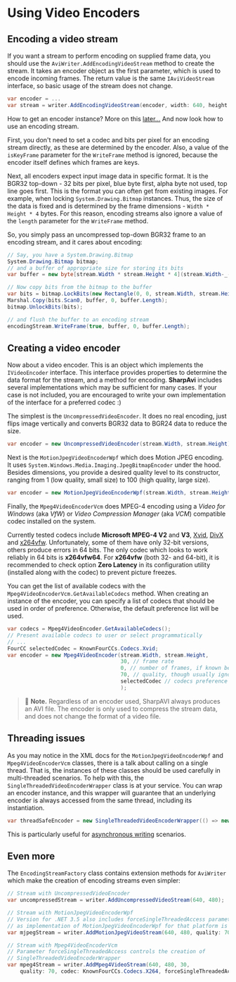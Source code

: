 # Using Video Encoders

## Encoding a video stream

If you want a stream to perform encoding on supplied frame data, you should use the `AviWriter.AddEncodingVideoStream` method to create the stream. It takes an encoder object as the first parameter, which is used to encode incoming frames. The return value is the same `IAviVideoStream` interface, so basic usage of the stream does not change.
```cs
var encoder = ...
var stream = writer.AddEncodingVideoStream(encoder, width: 640, height: 480);
```

How to get an encoder instance? More on this [later...](#creating-a-video-encoder) And now look how to use an encoding stream.

First, you don't need to set a codec and bits per pixel for an encoding stream directly, as these are determined by the encoder. Also, a value of the `isKeyFrame` parameter for the `WriteFrame` method is ignored, because the encoder itself defines which frames are keys.

Next, all encoders expect input image data in specific format. It is the BGR32 top-down - 32 bits per pixel, blue byte first, alpha byte not used, top line goes first. This is the format you can often get from existing images. For example, when locking `System.Drawing.Bitmap` instances. Thus, the size of the data is fixed and is determined by the frame dimensions - `Width * Height * 4` bytes. For this reason, encoding streams also ignore a value of the `length` parameter for the `WriteFrame` method.

So, you simply pass an uncompressed top-down BGR32 frame to an encoding stream, and it cares about encoding:
```cs
// Say, you have a System.Drawing.Bitmap
System.Drawing.Bitmap bitmap;
// and a buffer of appropriate size for storing its bits
var buffer = new byte[stream.Width * stream.Height * 4](stream.Width-_-stream.Height-_-4);

// Now copy bits from the bitmap to the buffer
var bits = bitmap.LockBits(new Rectangle(0, 0, stream.Width, stream.Height), ImageLockMode.ReadOnly, PixelFormat.Format32bppRgb);
Marshal.Copy(bits.Scan0, buffer, 0, buffer.Length);
bitmap.UnlockBits(bits);

// and flush the buffer to an encoding stream
encodingStream.WriteFrame(true, buffer, 0, buffer.Length);
```

## Creating a video encoder

Now about a video encoder. This is an object which implements the `IVideoEncoder` interface. This interface provides properties to determine the data format for the stream, and a method for encoding. **SharpAvi** includes several implementations which may be sufficient for many cases. If your case is not included, you are encouraged to write your own implementation of the interface for a preferred codec :)

The simplest is the `UncompressedVideoEncoder`. It does no real encoding, just flips image vertically and converts BGR32 data to BGR24 data to reduce the size.
```cs
var encoder = new UncompressedVideoEncoder(stream.Width, stream.Height);
```

Next is the `MotionJpegVideoEncoderWpf` which does Motion JPEG encoding. It uses `System.Windows.Media.Imaging.JpegBitmapEncoder` under the hood. Besides dimensions, you provide a desired quality level to its constructor, ranging from 1 (low quality, small size) to 100 (high quality, large size).
```cs
var encoder = new MotionJpegVideoEncoderWpf(stream.Width, stream.Height, 70);
```

Finally, the `Mpeg4VideoEncoderVcm` does MPEG-4 encoding using a _Video for Windows_ (aka _VfW_) or _Video Compression Manager_ (aka _VCM_) compatible codec installed on the system.

Currently tested codecs include **Microsoft MPEG-4 V2** and **V3**, [Xvid](https://www.xvid.com/download/), [DivX](http://www.divx.com/en/software/divx) and [x264vfw](http://sourceforge.net/projects/x264vfw/files/). Unfortunately, some of them have only 32-bit versions, others produce errors in 64 bits. The only codec which looks to work reliably in 64 bits is **x264vfw64**. For **x264vfw** (both 32- and 64-bit), it is recommended to check option **Zero Latency** in its configuration utility (installed along with the codec) to prevent picture freezes.

You can get the list of available codecs with the `Mpeg4VideoEncoderVcm.GetAvailableCodecs` method. When creating an instance of the encoder, you can specify a list of codecs that should be used in order of preference. Otherwise, the default preference list will be used.
```cs
var codecs = Mpeg4VideoEncoder.GetAvailableCodecs();
// Present available codecs to user or select programmatically
// ...
FourCC selectedCodec = KnownFourCCs.Codecs.Xvid;
var encoder = new Mpeg4VideoEncoder(stream.Width, stream.Height, 
                                    30, // frame rate
                                    0, // number of frames, if known beforehand, or zero
                                    70, // quality, though usually ignored :(
                                    selectedCodec // codecs preference
                                    );
```

> :memo: **Note.** Regardless of an encoder used, SharpAVI always produces an AVI file. The encoder is only used to compress the stream data, and does not change the format of a video file.

## Threading issues

As you may notice in the XML docs for the `MotionJpegVideoEncoderWpf` and `Mpeg4VideoEncoderVcm` classes, there is a talk about calling on a single thread. That is, the instances of these classes should be used carefully in multi-threaded scenarios.
To help with this, the `SingleThreadedVideoEncoderWrapper` class is at your service. You can wrap an encoder instance, and this wrapper will guarantee that an underlying encoder is always accessed from the same thread, including its instantiation.
```cs
var threadSafeEncoder = new SingleThreadedVideoEncoderWrapper(() => new Mpeg4VideoEncoder(...));
```
This is particularly useful for [asynchronous writing](asynchronous-writing.md) scenarios.

## Even more

The `EncodingStreamFactory` class contains extension methods for `AviWriter` which make the creation of encoding streams even simpler:
```cs
// Stream with UncompressedVideoEncoder
var uncompressedStream = writer.AddUncompressedVideoStream(640, 480);

// Stream with MotionJpegVideoEncoderWpf
// Version for .NET 3.5 also includes forceSingleThreadedAccess parameter 
// as implementation of MotionJpegVideoEncoderWpf for that platform is not thread-safe
var mjpegStream = writer.AddMotionJpegVideoStream(640, 480, quality: 70);

// Stream with Mpeg4VideoEncoderVcm
// Parameter forceSingleThreadedAccess controls the creation of 
// SingleThreadedVideoEncoderWrapper
var mpeg4Stream = writer.AddMpeg4VideoStream(640, 480, 30, 
    quality: 70, codec: KnownFourCCs.Codecs.X264, forceSingleThreadedAccess: true);
```
